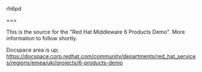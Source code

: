 rh6pd

===

This is the source for the "Red Hat Middleware 6 Products Demo". More information to follow shortly.

Docspace area is up; https://docspace.corp.redhat.com/community/departments/red_hat_services/regions/emea/uki/projects/6-products-demo